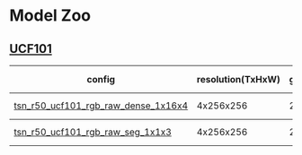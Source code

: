 
# Model Zoo

## [UCF101](https://www.crcv.ucf.edu/data/UCF101.php)

<!-- <style type="text/css">
.tg  {border-collapse:collapse;border-spacing:0;}
.tg td{border-color:black;border-style:solid;border-width:1px;font-family:Arial, sans-serif;font-size:14px;
  overflow:hidden;padding:10px 5px;word-break:normal;}
.tg th{border-color:black;border-style:solid;border-width:1px;font-family:Arial, sans-serif;font-size:14px;
  font-weight:normal;overflow:hidden;padding:10px 5px;word-break:normal;}
.tg .tg-wa1i{font-weight:bold;text-align:center;vertical-align:middle}
.tg .tg-jqnz{background-color:#F3F6F6;color:#404040;text-align:center;vertical-align:middle}
.tg .tg-uzvj{border-color:inherit;font-weight:bold;text-align:center;vertical-align:middle}
.tg .tg-rt64{background-color:#F3F6F6;color:#9B59B6;text-align:center;vertical-align:top}
</style> -->
<table class="tg">
<thead>
  <tr>
    <th class="tg-uzvj"><span style="font-weight:bold">config</span></th>
    <th class="tg-uzvj"><span style="font-weight:bold">resolution(TxHxW)</span></th>
    <th class="tg-uzvj"><span style="font-weight:bold">gpus</span></th>
    <th class="tg-uzvj"><span style="font-weight:bold">backbone</span></th>
    <th class="tg-uzvj"><span style="font-weight:bold">pretrain</span></th>
    <th class="tg-uzvj"><span style="font-weight:bold">top1 acc</span></th>
    <th class="tg-uzvj"><span style="font-weight:bold">top5 acc</span></th>
    <th class="tg-uzvj"><span style="font-weight:bold">testing protocol</span></th>
    <th class="tg-wa1i"><span style="font-weight:bold">inference_time(video/s)</span></th>
    <th class="tg-wa1i"><span style="font-weight:bold">gpu_mem(M)</span></th>
    <th class="tg-wa1i"><span style="font-weight:bold">ckpt</span></th>
  </tr>
</thead>
<tbody>
  <tr>
    <td class="tg-rt64"><a href="https://cloud.zhujian.tech:9300/s/MwAMXHsXQgAZRwD" target="_blank" rel="noopener noreferrer">tsn_r50_ucf101_rgb_raw_dense_1x16x4</a></td>
    <td class="tg-jqnz">4x256x256</td>
    <td class="tg-jqnz">2</td>
    <td class="tg-jqnz"><span style="background-color:#F3F6F6">tsn</span></td>
    <td class="tg-jqnz"><span style="background-color:#F3F6F6">ImageNet</span></td>
    <td class="tg-jqnz">80.881</td>
    <td class="tg-jqnz"><span style="font-weight:400;font-style:normal">95.48</span></td>
    <td class="tg-jqnz"><span style="background-color:#F3F6F6">1 clips x 1 crop</span></td>
    <td class="tg-jqnz"><span style="background-color:#F3F6F6">x</span></td>
    <td class="tg-jqnz"><span style="background-color:#F3F6F6">x</span></td>
    <td class="tg-rt64"><a href="https://cloud.zhujian.tech:9300/s/ZKXim94beK4a9EJ">ckpt</a></td>
  </tr>
</tbody>
<tbody>
  <tr>
    <td class="tg-0wh7"><a href="https://cloud.zhujian.tech:9300/s/bY7jRPpAD9mKqkW" target="_blank" rel="noopener noreferrer">tsn_r50_ucf101_rgb_raw_seg_1x1x3</a></td>
    <td class="tg-tiqg">4x256x256</td>
    <td class="tg-tiqg">2</td>
    <td class="tg-tiqg"><span style="background-color:#F3F6F6">tsn</span></td>
    <td class="tg-tiqg"><span style="background-color:#F3F6F6">imagenet</span></td>
    <td class="tg-tiqg">81.589</td>
    <td class="tg-tiqg"><span style="font-weight:400;font-style:normal">95.964</span></td>
    <td class="tg-tiqg"><span style="background-color:#F3F6F6">1 clips x 1 crop</span></td>
    <td class="tg-tiqg"><span style="background-color:#F3F6F6">x</span></td>
    <td class="tg-tiqg">x</td>
    <td class="tg-0wh7"><a href="https://cloud.zhujian.tech:9300/s/xqbSpLFcQkJADbz" target="_blank" rel="noopener noreferrer">ckpt</a></td>
  </tr>
</tbody>
</table>
